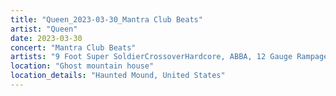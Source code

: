 ```yaml
---
title: "Queen_2023-03-30_Mantra Club Beats"
artist: "Queen"
date: 2023-03-30
concert: "Mantra Club Beats"
artists: "9 Foot Super SoldierCrossoverHardcore, ABBA, 12 Gauge Rampage, Mantra Club Beats"
location: "Ghost mountain house"
location_details: "Haunted Mound, United States"
---
```

